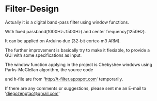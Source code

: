 Filter-Design
=============

Actually it is a digital band-pass filter using window functions.

With fixed passband(1000Hz~1500Hz) and center frequency(1250Hz).

It can be applied on Arduino due (32-bit cortex-m3 ARM).

The further improvement is basically try to make it flexiable, to provide a GUI with some specifications as input.

The window function applying in the project is Chebyshev windows using Parks-McClellan algorithm, the source code 

and h-file are from 'http://t-filter.appspot.com' temporarily.

If there are any comments or suggestions, please sent me an E-mail to 'diegozengtao@gmail.com'
